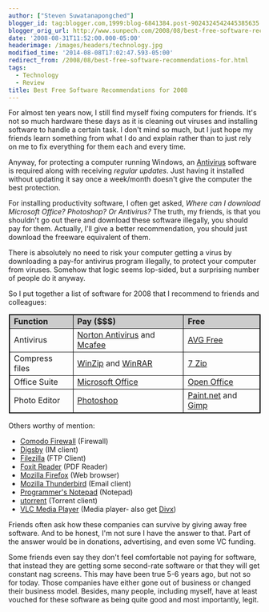 ```yaml
---
author: ["Steven Suwatanapongched"]
blogger_id: tag:blogger.com,1999:blog-6841384.post-9024324542445385635
blogger_orig_url: http://www.sunpech.com/2008/08/best-free-software-recommendations-for.html
date: '2008-08-31T11:52:00.000-05:00'
headerimage: /images/headers/technology.jpg
modified_time: '2014-08-08T17:02:47.593-05:00'
redirect_from: /2008/08/best-free-software-recommendations-for.html
tags:
  - Technology
  - Review
title: Best Free Software Recommendations for 2008
---
```



For almost ten years now, I still find myself fixing computers for friends.  It's not so much hardware these days as it is cleaning out viruses and installing software to handle a certain task.  I don't mind so much, but I just hope my friends learn something from what I do and explain rather than to just rely on me to fix everything for them each and every time.

Anyway, for protecting a computer running Windows, an <a href="http://en.wikipedia.org/wiki/Antivirus_software">Antivirus</a> software is required along with receiving <span style="font-style:italic;">regular updates</span>.  Just having it installed without updating it say once a week/month doesn't give the computer the best protection.

For installing productivity software, I often get asked, <span style="font-style:italic;">Where can I download Microsoft Office?  Photoshop?  Or Antivirus?</span>  The truth, my friends, is that you shouldn't go out there and download these software illegally, you should pay for them.  Actually, I'll give a better recommendation, you should just download the freeware equivalent of them.

There is absolutely no need to risk your computer getting a virus by downloading a pay-for antivirus program illegally, to protect your computer from viruses.  Somehow that logic seems lop-sided, but a surprising number of people do it anyway.  

So I put together a list of software for 2008 that I recommend to friends and colleagues:

<div style="margin: 0 0 0 1px;"><table border="1" style="border-collapse: collapse; border: 1px solid black"><tr style="background-color: #ccc"><td><span style="font-weight:bold;">Function</span></td><td><span style="font-weight:bold;">Pay ($$$)</span></td><td><span style="font-weight:bold;">Free</span></td></tr><tr><td>Antivirus</td><td><a href="http://www.symantec.com/norton/antivirus">Norton Antivirus</a> and <a href="http://www.mcafee.com/">Mcafee</a></td><td><a href="http://free.avg.com/">AVG Free</a></td></tr><tr><td>Compress files</td><td><a href="http://www.winzip.com/">WinZip</a> and <a href="http://www.rarlab.com/">WinRAR</a></td><td><a href="http://www.7-zip.org/">7 Zip</a></td></tr><tr><td>Office Suite</td><td><a href="http://office.microsoft.com/">Microsoft Office</a></td><td><a href="http://www.openoffice.org/">Open Office</a></td></tr><tr><td>Photo Editor</td><td><a href="http://www.adobe.com/products/photoshop/index.html">Photoshop</a></td><td><a href="http://www.getpaint.net/">Paint.net</a> and <a href="http://www.gimp.org/">Gimp</a></td></tr></table></div>

Others worthy of mention:

<ul>
  <li><a href="http://personalfirewall.comodo.com/">Comodo Firewall</a> (Firewall)</li>
  <li><a href="http://www.digsby.com/">Digsby</a> (IM client)</li>
  <li><a href="http://filezilla.sourceforge.net/">Filezilla</a> (FTP Client)</li>
  <li><a href="http://www.foxitsoftware.com/pdf/rd_intro.php">Foxit Reader</a> (PDF Reader)</li>
  <li><a href="http://www.mozilla.com/firefox/">Mozilla Firefox</a> (Web browser)</li>
  <li><a href="http://www.mozilla.com/thunderbird/">Mozilla Thunderbird</a> (Email client)</li>
  <li><a href="http://www.pnotepad.org/">Programmer's Notepad</a> (Notepad)</li>
  <li><a href="http://www.utorrent.com/">utorrent</a> (Torrent client)</li>
  <li><a href="http://www.videolan.org/vlc/">VLC Media Player</a> (Media player- also get <a href="http://www.divx.com/">Divx</a>)</li>
</ul>

Friends often ask how these companies can survive by giving away free software.  And to be honest, I'm not sure I have the answer to that.  Part of the answer would be in donations, advertising, and even some VC funding.  

Some friends even say they don't feel comfortable not paying for software, that instead they are getting some second-rate software or that they will get constant nag screens.  This may have been true 5-6 years ago, but not so for today.  Those companies have either gone out of business or changed their business model.  Besides, many people, including myself, have at least vouched for these software as being quite good and most importantly, legit.